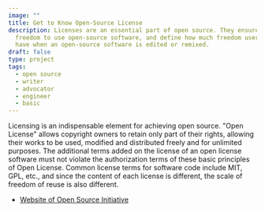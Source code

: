 ```yaml
---
image: ""
title: Get to Know Open-Source License
description: Licenses are an essential part of open source. They ensure people's
  freedom to use open-source software, and define how much freedom users can
  have when an open-source software is edited or remixed.
draft: false
type: project
tags:
  - open source
  - writer
  - advocator
  - engineer
  - basic
---
```

Licensing is an indispensable element for achieving open source. "Open License" allows copyright owners to retain only part of their rights, allowing their works to be used, modified and distributed freely and for unlimited purposes. The additional terms added on the license of an open license software must not violate the authorization terms of these basic principles of Open License. Common license terms for software code include MIT, GPL, etc., and since the content of each license is different, the scale of freedom of reuse is also different.

- [Website of Open Source Initiative](https://web.archive.org/web/20120222220933/http://www.opensource.org/)
